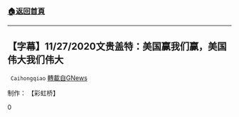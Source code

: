 ###  [:house:返回首頁](https://github.com/ourhimalayas/txt)
---

## 【字幕】11/27/2020文贵盖特：美国赢我们赢，美国伟大我们伟大
` Caihongqiao` [轉載自GNews](https://gnews.org/zh-hans/597049/)

制作： 【彩虹桥】

0
